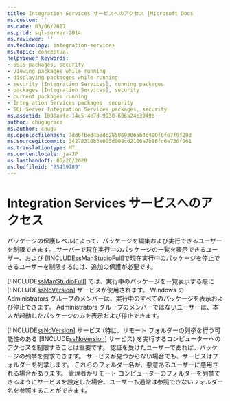 ```yaml
---
title: Integration Services サービスへのアクセス |Microsoft Docs
ms.custom: ''
ms.date: 03/06/2017
ms.prod: sql-server-2014
ms.reviewer: ''
ms.technology: integration-services
ms.topic: conceptual
helpviewer_keywords:
- SSIS packages, security
- viewing packages while running
- displaying packacges while running
- security [Integration Services], running packages
- packages [Integration Services], security
- current packages running
- Integration Services packages, security
- SQL Server Integration Services packages, security
ms.assetid: 1088aafc-14c5-4e7d-9930-606a24c3049b
author: chugugrace
ms.author: chugu
ms.openlocfilehash: 7dd6fbed4bedc285069306ab4c400f0f67f9f293
ms.sourcegitcommit: 34278310b3e005d008cd2106a7b86fc6e736f661
ms.translationtype: MT
ms.contentlocale: ja-JP
ms.lasthandoff: 06/26/2020
ms.locfileid: "85439789"
---
```

# <a name="access-to-the-integration-services-service"></a>Integration Services サービスへのアクセス
  パッケージの保護レベルによって、パッケージを編集および実行できるユーザーを制限できます。 サーバーで現在実行中のパッケージの一覧を表示できるユーザー、および [!INCLUDE[ssManStudioFull](../includes/ssmanstudiofull-md.md)]で現在実行中のパッケージを停止できるユーザーを制限するには、追加の保護が必要です。  
  
 [!INCLUDE[ssManStudioFull](../includes/ssmanstudiofull-md.md)] では、実行中のパッケージを一覧表示する際に [!INCLUDE[ssNoVersion](../includes/ssnoversion-md.md)] サービスが使用されます。 Windows の Administrators グループのメンバーは、実行中のすべてのパッケージを表示および停止できます。 Administrators グループのメンバーではないユーザーは、本人が起動したパッケージのみを表示および停止できます。  
  
 [!INCLUDE[ssNoVersion](../includes/ssnoversion-md.md)] サービス (特に、リモート フォルダーの列挙を行う可能性のある [!INCLUDE[ssNoVersion](../includes/ssnoversion-md.md)] サービス) を実行するコンピューターへのアクセスを制限することは重要です。 認証を受けたユーザーであれば、パッケージの列挙を要求できます。 サービスが見つからない場合でも、サービスはフォルダーを列挙します。 これらのフォルダー名が、悪意あるユーザーに悪用される場合があります。 管理者がリモート コンピューターのフォルダーを列挙できるようにサービスを設定した場合、ユーザーも通常は参照できないフォルダー名を参照することができます。  
  
  
